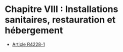 # Chapitre VIII : Installations sanitaires,  restauration et hébergement

* [Article R4228-1](./LEGIARTI000018532006.md)
